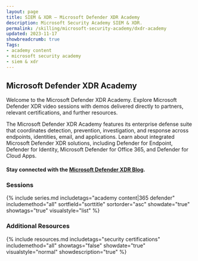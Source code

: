 ```yaml
---
layout: page
title: SIEM & XDR — Microsoft Defender XDR Academy
description: Microsoft Security Academy SIEM & XDR.
permalink: /skilling/microsoft-security-academy/dxdr-academy
updated: 2023-11-17
showbreadcrumb: true
Tags:
- academy content
- microsoft security academy
- siem & xdr
---
```


## Microsoft Defender XDR Academy
Welcome to the Microsoft Defender XDR Academy. Explore Microsoft Defender XDR video sessions with demos delivered directly to partners, relevant certifications, and further resources.

The Microsoft Defender XDR Academy features its enterprise defense suite that coordinates detection, prevention, investigation, and response across endpoints, identities, email, and applications. Learn about integrated Microsoft Defender XDR solutions, including Defender for Endpoint, Defender for Identity, Microsoft Defender for Office 365, and Defender for Cloud Apps.

#### Stay connected with the [Microsoft Defender XDR Blog](https://techcommunity.microsoft.com/t5/microsoft-defender-xdr-blog/bg-p/MicrosoftThreatProtectionBlog).

### Sessions
{% include series.md 
    includetags="academy content|365 defender" includemethod="all" 
    sortfield="sorttitle" sortorder="asc" showdate="true" showtags="true" 
    visualstyle="list" 
%}

### Additional Resources
{% include resources.md 
    includetags="security certifications"
    includemethod="all" 
    showtags="false" 
    showdate="true" 
    visualstyle="normal" 
    showdescription="true"
%}